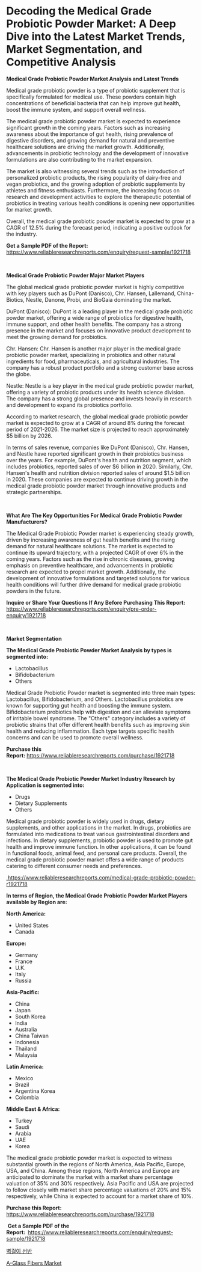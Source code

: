 <p><h1>Decoding the Medical Grade Probiotic Powder Market: A Deep Dive into the Latest Market Trends, Market Segmentation, and Competitive Analysis</h1></p><p><strong>Medical Grade Probiotic Powder Market Analysis and Latest Trends</strong></p>
<p><p>Medical grade probiotic powder is a type of probiotic supplement that is specifically formulated for medical use. These powders contain high concentrations of beneficial bacteria that can help improve gut health, boost the immune system, and support overall wellness.</p><p>The medical grade probiotic powder market is expected to experience significant growth in the coming years. Factors such as increasing awareness about the importance of gut health, rising prevalence of digestive disorders, and growing demand for natural and preventive healthcare solutions are driving the market growth. Additionally, advancements in probiotic technology and the development of innovative formulations are also contributing to the market expansion.</p><p>The market is also witnessing several trends such as the introduction of personalized probiotic products, the rising popularity of dairy-free and vegan probiotics, and the growing adoption of probiotic supplements by athletes and fitness enthusiasts. Furthermore, the increasing focus on research and development activities to explore the therapeutic potential of probiotics in treating various health conditions is opening new opportunities for market growth.</p><p>Overall, the medical grade probiotic powder market is expected to grow at a CAGR of 12.5% during the forecast period, indicating a positive outlook for the industry.</p></p>
<p><strong>Get a Sample PDF of the Report:&nbsp;</strong> <a href="https://www.reliableresearchreports.com/enquiry/request-sample/1921718">https://www.reliableresearchreports.com/enquiry/request-sample/1921718</a></p>
<p>&nbsp;</p>
<p><strong>Medical Grade Probiotic Powder Major Market Players</strong></p>
<p><p>The global medical grade probiotic powder market is highly competitive with key players such as DuPont (Danisco), Chr. Hansen, Lallemand, China-Biotics, Nestle, Danone, Probi, and BioGaia dominating the market. </p><p>DuPont (Danisco): DuPont is a leading player in the medical grade probiotic powder market, offering a wide range of probiotics for digestive health, immune support, and other health benefits. The company has a strong presence in the market and focuses on innovative product development to meet the growing demand for probiotics.</p><p>Chr. Hansen: Chr. Hansen is another major player in the medical grade probiotic powder market, specializing in probiotics and other natural ingredients for food, pharmaceuticals, and agricultural industries. The company has a robust product portfolio and a strong customer base across the globe.</p><p>Nestle: Nestle is a key player in the medical grade probiotic powder market, offering a variety of probiotic products under its health science division. The company has a strong global presence and invests heavily in research and development to expand its probiotics portfolio.</p><p>According to market research, the global medical grade probiotic powder market is expected to grow at a CAGR of around 8% during the forecast period of 2021-2026. The market size is projected to reach approximately $5 billion by 2026.</p><p>In terms of sales revenue, companies like DuPont (Danisco), Chr. Hansen, and Nestle have reported significant growth in their probiotics business over the years. For example, DuPont's health and nutrition segment, which includes probiotics, reported sales of over $6 billion in 2020. Similarly, Chr. Hansen's health and nutrition division reported sales of around $1.5 billion in 2020. These companies are expected to continue driving growth in the medical grade probiotic powder market through innovative products and strategic partnerships.</p></p>
<p>&nbsp;</p>
<p><strong>What Are The Key Opportunities For Medical Grade Probiotic Powder Manufacturers?</strong></p>
<p><p>The Medical Grade Probiotic Powder market is experiencing steady growth, driven by increasing awareness of gut health benefits and the rising demand for natural healthcare solutions. The market is expected to continue its upward trajectory, with a projected CAGR of over 6% in the coming years. Factors such as the rise in chronic diseases, growing emphasis on preventive healthcare, and advancements in probiotic research are expected to propel market growth. Additionally, the development of innovative formulations and targeted solutions for various health conditions will further drive demand for medical grade probiotic powders in the future.</p></p>
<p><strong>Inquire or Share Your Questions If Any Before Purchasing This Report:</strong> <a href="https://www.reliableresearchreports.com/enquiry/pre-order-enquiry/1921718">https://www.reliableresearchreports.com/enquiry/pre-order-enquiry/1921718</a></p>
<p>&nbsp;</p>
<p><strong>Market Segmentation</strong></p>
<p><strong>The Medical Grade Probiotic Powder Market Analysis by types is segmented into:</strong></p>
<p><ul><li>Lactobacillus</li><li>Bifidobacterium</li><li>Others</li></ul></p>
<p><p>Medical Grade Probiotic Powder market is segmented into three main types: Lactobacillus, Bifidobacterium, and Others. Lactobacillus probiotics are known for supporting gut health and boosting the immune system. Bifidobacterium probiotics help with digestion and can alleviate symptoms of irritable bowel syndrome. The "Others" category includes a variety of probiotic strains that offer different health benefits such as improving skin health and reducing inflammation. Each type targets specific health concerns and can be used to promote overall wellness.</p></p>
<p><strong>Purchase this Report:&nbsp;</strong><a href="https://www.reliableresearchreports.com/purchase/1921718">https://www.reliableresearchreports.com/purchase/1921718</a></p>
<p>&nbsp;</p>
<p><strong>The Medical Grade Probiotic Powder Market Industry Research by Application is segmented into:</strong></p>
<p><ul><li>Drugs</li><li>Dietary Supplements</li><li>Others</li></ul></p>
<p><p>Medical grade probiotic powder is widely used in drugs, dietary supplements, and other applications in the market. In drugs, probiotics are formulated into medications to treat various gastrointestinal disorders and infections. In dietary supplements, probiotic powder is used to promote gut health and improve immune function. In other applications, it can be found in functional foods, animal feed, and personal care products. Overall, the medical grade probiotic powder market offers a wide range of products catering to different consumer needs and preferences.</p></p>
<p><a href="https://www.reliableresearchreports.com/medical-grade-probiotic-powder-r1921718">&nbsp;https://www.reliableresearchreports.com/medical-grade-probiotic-powder-r1921718</a></p>
<p><strong>In terms of Region, the Medical Grade Probiotic Powder Market Players available by Region are:</strong></p>
<p>
    <p> <strong> North America: </strong>
        <ul>
            <li>United States</li>
            <li>Canada</li>
        </ul>
        </p> 
    <p> <strong> Europe: </strong>
        <ul>
            <li>Germany</li>
            <li>France</li>
            <li>U.K.</li>
            <li>Italy</li>
            <li>Russia</li>
        </ul>
        </p> 
    <p> <strong> Asia-Pacific: </strong>
        <ul>
            <li>China</li>
            <li>Japan</li>
            <li>South Korea</li>
            <li>India</li>
            <li>Australia</li>
            <li>China Taiwan</li>
            <li>Indonesia</li>
            <li>Thailand</li>
            <li>Malaysia</li>
        </ul>
        </p> 
    <p> <strong> Latin America: </strong>
        <ul>
            <li>Mexico</li>
            <li>Brazil</li>
            <li>Argentina Korea</li>
            <li>Colombia</li>
        </ul>
        </p> 
    <p> <strong> Middle East & Africa: </strong>
        <ul>
            <li>Turkey</li>
            <li>Saudi</li>
            <li>Arabia</li>
            <li>UAE</li>
            <li>Korea</li>
        </ul>
    </p>
    </p>
<p><p>The medical grade probiotic powder market is expected to witness substantial growth in the regions of North America, Asia Pacific, Europe, USA, and China. Among these regions, North America and Europe are anticipated to dominate the market with a market share percentage valuation of 35% and 30% respectively. Asia Pacific and USA are projected to follow closely with market share percentage valuations of 20% and 15% respectively, while China is expected to account for a market share of 10%.</p></p>
<p><strong>Purchase this Report: </strong><a href="https://www.reliableresearchreports.com/purchase/1921718">https://www.reliableresearchreports.com/purchase/1921718</a></p>
<p>&nbsp;<strong>Get a Sample PDF of the Report:&nbsp;&nbsp;</strong><a href="https://www.reliableresearchreports.com/enquiry/request-sample/1921718">https://www.reliableresearchreports.com/enquiry/request-sample/1921718</a></p>
<p><strong></strong></p>
<p><p><a href="https://github.com/Jackieshlerin98056/Market-Research-Report-List-1/blob/main/9173776145378.md">벽걸이 선반</a></p><p><a href="https://github.com/alwa8650/Market-Research-Report-List-1/blob/main/a-glass-fibers-market.md">A-Glass Fibers Market</a></p></p>